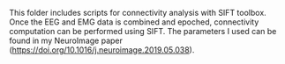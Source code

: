 This folder includes scripts for connectivity analysis with SIFT toolbox. Once the EEG and EMG data is combined and epoched, connectivity computation can be performed using SIFT. The parameters I used can be found in my NeuroImage paper (https://doi.org/10.1016/j.neuroimage.2019.05.038).
